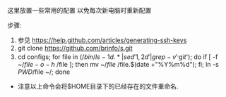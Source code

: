 这里放置一些常用的配置
以免每次新电脑时重新配置

步骤:

1. 参见 https://help.github.com/articles/generating-ssh-keys
2. git clone https://github.com/brinfo/s.git
3. cd configs; for file in $(/bin/ls -1d .* | sed '1,2d' | grep -v '^.git$'); do if [ -f ~/$file -o -h ~/$file ]; then mv ~/$file ~/$file.$(date +"%Y%m%d"); fi; ln -s $PWD/$file ~/; done


* 注意以上命令会将$HOME目录下的已经存在的文件重命名.
